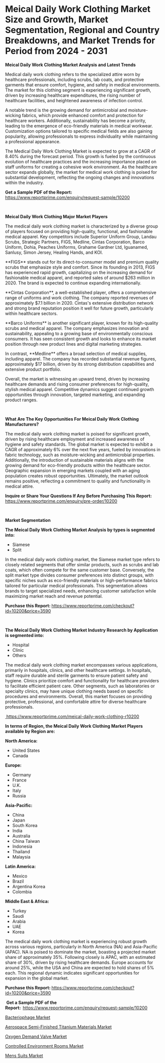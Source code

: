 <p><h1>Meical Daily Work Clothing Market Size and Growth, Market Segmentation, Regional and Country Breakdowns, and Market Trends for Period from 2024 -  2031</h1></p><p><strong>Meical Daily Work Clothing Market Analysis and Latest Trends</strong></p>
<p><p>Medical daily work clothing refers to the specialized attire worn by healthcare professionals, including scrubs, lab coats, and protective garments that ensure comfort, hygiene, and safety in medical environments. The market for this clothing segment is experiencing significant growth, driven by increasing healthcare expenditures, the rising number of healthcare facilities, and heightened awareness of infection control.</p><p>A notable trend is the growing demand for antimicrobial and moisture-wicking fabrics, which provide enhanced comfort and protection for healthcare workers. Additionally, sustainability has become a priority, leading to the emergence of eco-friendly materials in medical workwear. Customization options tailored to specific medical fields are also gaining popularity, allowing professionals to express individuality while maintaining a professional appearance.</p><p>The Medical Daily Work Clothing Market is expected to grow at a CAGR of 8.40% during the forecast period. This growth is fueled by the continuous evolution of healthcare practices and the increasing importance placed on staff uniforms for creating a cohesive work environment. As the healthcare sector expands globally, the market for medical work clothing is poised for substantial development, reflecting the ongoing changes and innovations within the industry.</p></p>
<p><strong>Get a Sample PDF of the Report:&nbsp;</strong> <a href="https://www.reportprime.com/enquiry/request-sample/10200">https://www.reportprime.com/enquiry/request-sample/10200</a></p>
<p>&nbsp;</p>
<p><strong>Meical Daily Work Clothing Major Market Players</strong></p>
<p><p>The medical daily work clothing market is characterized by a diverse group of players focused on providing high-quality, functional, and fashionable medical apparel. Key competitors include Superior Uniform Group, Landau Scrubs, Strategic Partners, FIGS, Medline, Cintas Corporation, Barco Uniform, Dohia, Peaches Uniforms, Grahame Gardner Ltd, Iguanamed, Sanlusy, Simon Jersey, Healing Hands, and KOI.</p><p>**FIGS** stands out for its direct-to-consumer model and premium quality scrubs that emphasize style and comfort. Since its founding in 2013, FIGS has experienced rapid growth, capitalizing on the increasing demand for fashionable medical apparel, and reported sales of around $263 million in 2020. The brand is expected to continue expanding internationally.</p><p>**Cintas Corporation**, a well-established player, offers a comprehensive range of uniforms and work clothing. The company reported revenues of approximately $7.1 billion in 2020. Cintas's extensive distribution network and strong brand reputation position it well for future growth, particularly within healthcare sectors.</p><p>**Barco Uniforms** is another significant player, known for its high-quality scrubs and medical apparel. The company emphasizes innovation and sustainability, appealing to a growing base of environmentally conscious consumers. It has seen consistent growth and looks to enhance its market position through new product lines and digital marketing strategies.</p><p>In contrast, **Medline** offers a broad selection of medical supplies, including apparel. The company has recorded substantial revenue figures, approximately $17 billion, driven by its strong distribution capabilities and extensive product portfolio.</p><p>Overall, the market is witnessing an upward trend, driven by increasing healthcare demands and rising consumer preferences for high-quality, stylish medical apparel. Competitive dynamics suggest continued growth opportunities through innovation, targeted marketing, and expanding product ranges.</p></p>
<p>&nbsp;</p>
<p><strong>What Are The Key Opportunities For Meical Daily Work Clothing Manufacturers?</strong></p>
<p><p>The medical daily work clothing market is poised for significant growth, driven by rising healthcare employment and increased awareness of hygiene and safety standards. The global market is expected to exhibit a CAGR of approximately 6% over the next five years, fueled by innovations in fabric technology, such as moisture-wicking and antimicrobial properties. Additionally, the introduction of sustainable materials aligns with the growing demand for eco-friendly products within the healthcare sector. Geographic expansion in emerging markets coupled with an aging population creates robust opportunities. Ultimately, the market outlook remains positive, reflecting a commitment to quality and functionality in medical attire.</p></p>
<p><strong>Inquire or Share Your Questions If Any Before Purchasing This Report:</strong> <a href="https://www.reportprime.com/enquiry/pre-order/10200">https://www.reportprime.com/enquiry/pre-order/10200</a></p>
<p>&nbsp;</p>
<p><strong>Market Segmentation</strong></p>
<p><strong>The Meical Daily Work Clothing Market Analysis by types is segmented into:</strong></p>
<p><ul><li>Siamese</li><li>Split</li></ul></p>
<p><p>In the medical daily work clothing market, the Siamese market type refers to closely related segments that offer similar products, such as scrubs and lab coats, which often compete for the same customer base. Conversely, the split market type divides consumer preferences into distinct groups, with specific niches such as eco-friendly materials or high-performance fabrics tailored for particular medical professionals. This segmentation allows brands to target specialized needs, enhancing customer satisfaction while maximizing market reach and revenue potential.</p></p>
<p><strong>Purchase this Report:&nbsp;</strong><a href="https://www.reportprime.com/checkout?id=10200&price=3590">https://www.reportprime.com/checkout?id=10200&price=3590</a></p>
<p>&nbsp;</p>
<p><strong>The Meical Daily Work Clothing Market Industry Research by Application is segmented into:</strong></p>
<p><ul><li>Hospital</li><li>Clinic</li><li>Others</li></ul></p>
<p><p>The medical daily work clothing market encompasses various applications, primarily in hospitals, clinics, and other healthcare settings. In hospitals, staff require durable and sterile garments to ensure patient safety and hygiene. Clinics prioritize comfort and functionality for healthcare providers to facilitate efficient patient care. Other segments, such as laboratories or specialty clinics, may have unique clothing needs based on specific procedures and environments. Overall, this market focuses on providing protective, professional, and comfortable attire for diverse healthcare professionals.</p></p>
<p><a href="https://www.reportprime.com/meical-daily-work-clothing-r10200">&nbsp;https://www.reportprime.com/meical-daily-work-clothing-r10200</a></p>
<p><strong>In terms of Region, the Meical Daily Work Clothing Market Players available by Region are:</strong></p>
<p>
    <p> <strong> North America: </strong>
        <ul>
            <li>United States</li>
            <li>Canada</li>
        </ul>
        </p> 
    <p> <strong> Europe: </strong>
        <ul>
            <li>Germany</li>
            <li>France</li>
            <li>U.K.</li>
            <li>Italy</li>
            <li>Russia</li>
        </ul>
        </p> 
    <p> <strong> Asia-Pacific: </strong>
        <ul>
            <li>China</li>
            <li>Japan</li>
            <li>South Korea</li>
            <li>India</li>
            <li>Australia</li>
            <li>China Taiwan</li>
            <li>Indonesia</li>
            <li>Thailand</li>
            <li>Malaysia</li>
        </ul>
        </p> 
    <p> <strong> Latin America: </strong>
        <ul>
            <li>Mexico</li>
            <li>Brazil</li>
            <li>Argentina Korea</li>
            <li>Colombia</li>
        </ul>
        </p> 
    <p> <strong> Middle East & Africa: </strong>
        <ul>
            <li>Turkey</li>
            <li>Saudi</li>
            <li>Arabia</li>
            <li>UAE</li>
            <li>Korea</li>
        </ul>
    </p>
    </p>
<p><p>The medical daily work clothing market is experiencing robust growth across various regions, particularly in North America (NA) and Asia-Pacific (APAC). NA is poised to dominate the market, boasting a projected market share of approximately 35%. Following closely is APAC, with an estimated share of 30%, driven by rising healthcare demands. Europe accounts for around 25%, while the USA and China are expected to hold shares of 5% each. This regional dynamic indicates significant opportunities for expansion in the global market.</p></p>
<p><strong>Purchase this Report: </strong><a href="https://www.reportprime.com/checkout?id=10200&price=3590">https://www.reportprime.com/checkout?id=10200&price=3590</a></p>
<p>&nbsp;<strong>Get a Sample PDF of the Report:&nbsp;&nbsp;</strong><a href="https://www.reportprime.com/enquiry/request-sample/10200">https://www.reportprime.com/enquiry/request-sample/10200</a></p>
<p><strong></strong></p>
<p><p><a href="https://www.linkedin.com/pulse/driving-factors-behind-bacteriophage-market-trends-applications-ksjvc?trackingId=c%2BZ%2FZXzjRYesZPeFQmRkBg%3D%3D">Bacteriophage Market</a></p><p><a href="https://issuu.com/reportprime-2/docs/aerospace-semi-finished-titanium-ma_875681287af182">Aerospace Semi-Finished Titanium Materials Market</a></p><p><a href="https://github.com/nathandecarvalho/Market-Research-Report-List-5/blob/main/oxygen-demand-valve-market.md">Oxygen Demand Valve Market</a></p><p><a href="https://medium.com/@valroy852472024/the-controlled-environment-rooms-market-report-analyzes-important-operational-and-performance-d2ae6608dfa0">Controlled Environment Rooms Market</a></p><p><a href="https://www.linkedin.com/pulse/mens-suits-market2024-2031-industry-insights-investment-opportunities-kzrdf?trackingId=m8FQ%2FKG3Srq76KT08xsJjg%3D%3D">Mens Suits Market</a></p></p>